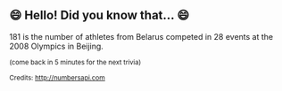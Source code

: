 ## :smile: Hello! Did you know that... :smile:
181 is the number of athletes from Belarus competed in 28 events at the 2008 Olympics in Beijing.

<sup>(come back in 5 minutes for the next trivia)</sup>


<sup>Credits: http://numbersapi.com</sup>
